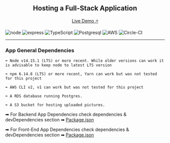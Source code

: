 <div align="center">
    <h2>Hosting a Full-Stack Application</h2>
    <p>
        <a href="http://fadl-udagram.s3-website-us-east-1.amazonaws.com/" target="_blank">Live Demo 🡥</a>
    </p>
</div>

![node](https://img.shields.io/badge/Node.js-339933?style=for-the-badge&logo=nodedotjs&logoColor=white)
![express](https://img.shields.io/badge/Express.js-000000?style=for-the-badge&logo=express&logoColor=white)
![TypeScript](https://img.shields.io/badge/TypeScript-007ACC?style=for-the-badge&logo=typescript&logoColor=white)
![Postgresql](https://img.shields.io/badge/PostgreSQL-316192?style=for-the-badge&logo=postgresql&logoColor=white)
![AWS](https://img.shields.io/badge/Amazon_AWS-FF9900?style=for-the-badge&logo=amazonaws&logoColor=white)
![Circle-CI](https://img.shields.io/badge/circleci-343434?style=for-the-badge&logo=circleci&logoColor=white)

---
### App General Dependencies

```
➡ Node v14.15.1 (LTS) or more recent. While older versions can work it is advisable to keep node to latest LTS version

➡ npm 6.14.8 (LTS) or more recent, Yarn can work but was not tested for this project

➡ AWS CLI v2, v1 can work but was not tested for this project

➡ A RDS database running Postgres.

➡ A S3 bucket for hosting uploaded pictures.
```

➡ For Backend App Dependencies check dependencies & devDependencies section ➡ [Package.json](udagram/udagram-api/package.json)

➡ For Front-End App Dependencies check dependencies & devDependencies section ➡ [Package.json](udagram/udagram-frontend/package.json)
